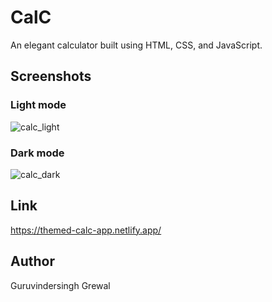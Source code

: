 # CalC
An elegant calculator built using HTML, CSS, and JavaScript.

## Screenshots

### Light mode
![calc_light](https://github.com/ggrewal99/CalC/assets/101481803/c1dc4ca9-2564-4c0b-81d4-f90da84918cb)

### Dark mode
![calc_dark](https://github.com/ggrewal99/CalC/assets/101481803/05313326-c245-42a6-8060-4581bab63f25)


## Link
https://themed-calc-app.netlify.app/

## Author
Guruvindersingh Grewal

